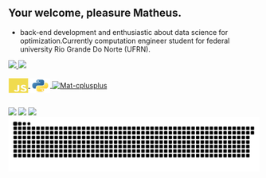 ## Your welcome, pleasure Matheus.
- back-end development and enthusiastic about data science for optimization.Currently computation engineer student for federal university Rio Grande Do Norte (UFRN).
<div>
  <a href="https://github.com/MatheusAbdias">
  <img height="150em" src="https://github-readme-stats.vercel.app/api?username=MatheusAbdias&show_icons=false&theme=dark&include_all_commits=true&count_private=true"/>
  <img height="150em" src="https://github-readme-stats.vercel.app/api/top-langs/?username=MatheusAbdias&layout=compact&langs_count=7&theme=dark"/>
</div>
  
<div style="display: inline_block"><br>
  <img align="center" alt="Mat-Js" height="30" width="40" src="https://raw.githubusercontent.com/devicons/devicon/master/icons/javascript/javascript-plain.svg">
  <img align="center" alt="Mat-Python" height="30" width="40" src="https://raw.githubusercontent.com/devicons/devicon/master/icons/python/python-original.svg">
  <img align="center" alt= "Mat-cplusplus" hight = "30" width = "40" src="https://cdn.jsdelivr.net/gh/devicons/devicon/icons/cplusplus/cplusplus-original.svg" />
 
  ##
</div>
  
<div>
   <a href = "mailto:matheus.abdias.016@ufrn.edu.br"><img src="https://img.shields.io/badge/-Gmail-%23333?style=for-the-badge&logo=gmail&logoColor=white" target="_blank"></a>
  	<a href="https://www.twitch.tv/matchisaki" target="_blank"><img src="https://img.shields.io/badge/Twitch-9146FF?style=for-the-badge&logo=twitch&logoColor=white" target="_blank"></a>
  <a href="https://www.codewars.com/users/MatheusAbddias" target ="_blank"><img src="https://img.shields.io/badge/-Code%20Wars-red?style=for-the-badge&logo=codewars&logocolor=white"
 
  ![Snake animation](https://github.com/MatheusAbdias/MatheusAbdias/blob/output/github-contribution-grid-snake.svg)
</div>
